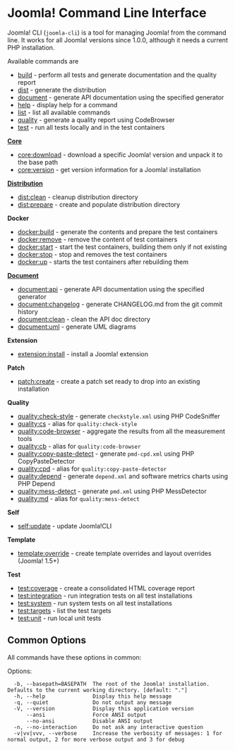 # Joomla! Command Line Interface

Joomla! CLI (`joomla-cli`) is a tool for managing Joomla! from the command line.
It works for all Joomla! versions since 1.0.0, although it needs a current PHP installation.

Available commands are

- [build](build/build.md) - perform all tests and generate documentation and the quality report
- [dist](distribution/dist.md) - generate the distribution
- [document](document/api.md) - generate API documentation using the specified generator
- [help]() - display help for a command
- [list]() - list all available commands
- [quality](quality/quality.md) - generate a quality report using CodeBrowser
- [test](test/test.md) - run all tests locally and in the test containers

**[Core](core/index.md)**
- [core:download](core/download.md) - download a specific Joomla! version and unpack it to the base path
- [core:version](core/version.md) - get version information for a Joomla! installation

**[Distribution](distribution/index.md)**
- [dist:clean]() - cleanup distribution directory
- [dist:prepare]() - create and populate distribution directory

**Docker**
- [docker:build]() - generate the contents and prepare the test containers
- [docker:remove]() - remove the content of test containers
- [docker:start]() - start the test containers, building them only if not existing
- [docker:stop]() - stop and removes the test containers
- [docker:up]() - starts the test containers after rebuilding them

**[Document](document/index.md)**
- [document:api](document/api.md) - generate API documentation using the specified generator
- [document:changelog]() - generate CHANGELOG.md from the git commit history
- [document:clean]() - clean the API doc directory
- [document:uml](document/uml.md) - generate UML diagrams

**Extension**
- [extension:install](extension/install.md) - install a Joomla! extension

**Patch**
- [patch:create]() - create a patch set ready to drop into an existing installation

**Quality**
- [quality:check-style]() - generate `checkstyle.xml` using PHP CodeSniffer
- [quality:cs]() - alias for `quality:check-style`
- [quality:code-browser]() - aggregate the results from all the measurement tools
- [quality:cb]() - alias for `quality:code-browser`
- [quality:copy-paste-detect]() - generate `pmd-cpd.xml` using PHP CopyPasteDetector
- [quality:cpd]() - alias for `quality:copy-paste-detector`
- [quality:depend]() - generate `depend.xml` and software metrics charts using PHP Depend
- [quality:mess-detect]() - generate `pmd.xml` using PHP MessDetector
- [quality:md]() - alias for `quality:mess-detect`

**Self**
- [self:update]() - update Joomla!CLI

**Template**
- [template:override](template/override.md) - create template overrides and layout overrides (Joomla! 1.5+)

**Test**
- [test:coverage]() - create a consolidated HTML coverage report
- [test:integration]() - run integration tests on all test installations
- [test:system]() - run system tests on all test installations
- [test:targets]() - list the test targets
- [test:unit]() - run local unit tests

## Common Options

All commands have these options in common:

Options:
```
  -b, --basepath=BASEPATH  The root of the Joomla! installation. Defaults to the current working directory. [default: "."]
  -h, --help               Display this help message
  -q, --quiet              Do not output any message
  -V, --version            Display this application version
      --ansi               Force ANSI output
      --no-ansi            Disable ANSI output
  -n, --no-interaction     Do not ask any interactive question
  -v|vv|vvv, --verbose     Increase the verbosity of messages: 1 for normal output, 2 for more verbose output and 3 for debug
```
